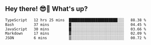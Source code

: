 ## Hey there! 😎👋 What's up?

<!--START_SECTION:waka-->

```txt
TypeScript   12 hrs 25 mins  ██████████████████████░░░   88.38 %
Bash         37 mins         █░░░░░░░░░░░░░░░░░░░░░░░░   04.45 %
JavaScript   30 mins         █░░░░░░░░░░░░░░░░░░░░░░░░   03.66 %
Markdown     17 mins         ▓░░░░░░░░░░░░░░░░░░░░░░░░   02.09 %
JSON         6 mins          ▒░░░░░░░░░░░░░░░░░░░░░░░░   00.72 %
```

<!--END_SECTION:waka-->
